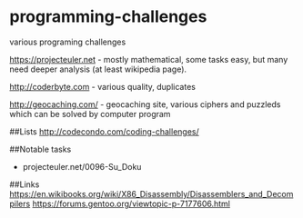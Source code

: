 # programming-challenges
various programing challenges

https://projecteuler.net - mostly mathematical, some tasks easy, but many need deeper analysis (at least wikipedia page).

http://coderbyte.com - various quality, duplicates

http://geocaching.com/ - geocaching site, various ciphers and puzzleds which can be solved by computer program

##Lists
http://codecondo.com/coding-challenges/

##Notable tasks
* projecteuler.net/0096-Su_Doku 


##Links
https://en.wikibooks.org/wiki/X86_Disassembly/Disassemblers_and_Decompilers
https://forums.gentoo.org/viewtopic-p-7177606.html
